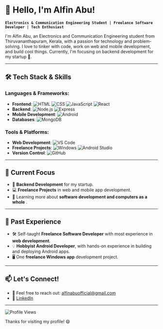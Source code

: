 # 👋 Hello, I'm Alfin Abu!

**`Electronics & Communication Engineering Student | Freelance Software Developer | Tech Enthusiast`**

I'm Alfin Abu, an Electronics and Communication Engineering student from Thiruvananthapuram, Kerala, with a passion for technology and problem-solving. I love to tinker with code, work on web and mobile development, and build cool things. Currently, I'm focusing on backend development for my startup 🚀.

---

## 🛠️ Tech Stack & Skills
### Languages & Frameworks:
- **Frontend**: ![HTML](https://img.shields.io/badge/-HTML5-E34F26?logo=html5&logoColor=white&style=flat) ![CSS](https://img.shields.io/badge/-CSS3-1572B6?logo=css3&logoColor=white&style=flat) ![JavaScript](https://img.shields.io/badge/-JavaScript-F7DF1E?logo=javascript&logoColor=white&style=flat) ![React](https://img.shields.io/badge/-React-61DAFB?logo=react&logoColor=white&style=flat)
- **Backend**: ![Node.js](https://img.shields.io/badge/-Node.js-339933?logo=node.js&logoColor=white&style=flat) ![Express](https://img.shields.io/badge/-Express-000000?logo=express&logoColor=white&style=flat)
- **Mobile Development**: ![Android](https://img.shields.io/badge/-Android-3DDC84?logo=android&logoColor=white&style=flat) 
- **Databases**: ![MongoDB](https://img.shields.io/badge/-MongoDB-47A248?logo=mongodb&logoColor=white&style=flat)


### Tools & Platforms:
- **Web Development**: ![VS Code](https://img.shields.io/badge/-VS%20Code-007ACC?logo=visual-studio-code&logoColor=white&style=flat)
- **Freelance Projects**: ![Windows](https://img.shields.io/badge/-Windows%20App%20Development-0078D6?logo=windows&logoColor=white&style=flat) ![Android Studio](https://img.shields.io/badge/-Android%20Studio-3DDC84?logo=android-studio&logoColor=white&style=flat)
- **Version Control**: ![GitHub](https://img.shields.io/badge/-GitHub-181717?logo=github&logoColor=white&style=flat)

---

## 🌱 Current Focus
- 🎯 **Backend Development** for my startup.
- 💻 **Freelance Projects** in web and mobile app development.
- 🚀 Learning more about **software development and computers as a whole** .

---

## 🔭 Past Experience
- 🛠️ Self-taught **Freelance Software Developer** with most experience in **web development**.
- 💡 **Hobbyist Android Developer**, with hands-on experience in building and deploying Android apps.
- 🖥️ One **freelance Windows app** development project.

---

## 📫 Let's Connect!
- 📧 Feel free to reach out: [alfinabuofficial@gmail.com](mailto:alfinabuofficial@gmail.com)
- 💼 [LinkedIn](https://www.linkedin.com/in/alfin-abu/)

---

![Profile Views](https://komarev.com/ghpvc/?username=alfinabu0&color=brightgreen)

Thanks for visiting my profile! 😄


